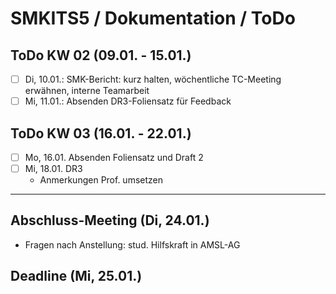 # SMKITS5 / Dokumentation / ToDo
## ToDo KW 02 (09.01. - 15.01.)
- [ ] Di, 10.01.: SMK-Bericht: kurz halten, wöchentliche TC-Meeting erwähnen, interne Teamarbeit
- [ ] Mi, 11.01.: Absenden DR3-Foliensatz für Feedback
## ToDo KW 03 (16.01. - 22.01.)
- [ ] Mo, 16.01. Absenden Foliensatz und Draft 2
- [ ] Mi, 18.01. DR3
  - Anmerkungen Prof. umsetzen
---
## Abschluss-Meeting (Di, 24.01.)
- Fragen nach Anstellung: stud. Hilfskraft in AMSL-AG
## Deadline (Mi, 25.01.)
